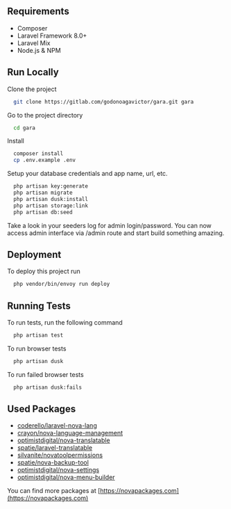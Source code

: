 
## Requirements

- Composer
- Laravel Framework 8.0+
- Laravel Mix
- Node.js & NPM


## Run Locally

Clone the project

```bash
  git clone https://gitlab.com/godonoagavictor/gara.git gara
```

Go to the project directory

```bash
  cd gara
```

Install

```bash
  composer install
  cp .env.example .env
```
Setup your database credentials and app name, url, etc.

```bash
  php artisan key:generate
  php artisan migrate
  php artisan dusk:install
  php artisan storage:link
  php artisan db:seed
```

Take a look in your seeders log for admin login/password.
You can now access admin interface via /admin route and start build something amazing.

## Deployment

To deploy this project run

```bash
  php vendor/bin/envoy run deploy
```

## Running Tests

To run tests, run the following command

```bash
  php artisan test
```

To run browser tests

```bash
  php artisan dusk
```

To run failed browser tests

```bash
  php artisan dusk:fails
```

## Used Packages

 - [coderello/laravel-nova-lang](https://github.com/coderello/laravel-nova-lang "Language files for Laravel Nova translated into 40+ languages.")
 - [crayon/nova-language-management](https://novapackages.com/packages/crayon/nova-language-management "A tool for Laravel Nova to implement dynamic languages. The whole idea of this package is to rewrite the configuration files of several localization packages based on your inputs.")
 - [optimistdigital/nova-translatable](https://github.com/optimistdigital/nova-translatable "This Laravel Nova allows you to make any input field spatie/laravel-translatable compatible and localisable.")
 - [spatie/laravel-translatable](https://github.com/spatie/laravel-translatable "This package contains a trait to make Eloquent models translatable")
 - [silvanite/novatoolpermissions](https://github.com/Silvanite/novatoolpermissions "Roles and Permission based Access Control")
 - [spatie/nova-backup-tool](https://github.com/spatie/nova-backup-tool "Backup tool")
 - [optimistdigital/nova-settings](https://github.com/optimistdigital/nova-settings "Allows you to create custom settings in code (using Nova's native fields) and creates a UI for the users where the settings can be edited.")
 - [optimistdigital/nova-menu-builder](https://github.com/optimistdigital/nova-menu-builder "Allows you to create and manage menus and menu items.")


You can find more packages at [https://novapackages.com](https://novapackages.com)
